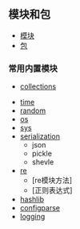 ## 模块和包
* [模块](4.1module.md)  
* [包](4.2package.md)
### 常用内置模块
* [collections](4.3collections.md)
- [time](4.4time.md)
- [random](4.5random.md)
- [os](4.6os.md)
- [sys](4.7sys.md)
- [serialization](4.8serialization.md)
	- json
	- pickle
	- shevle
- [re](4.9re.md)
	- [re模块方法]
	- [正则表达式]
- [hashlib](4.10hashlib.md)
- [configparse](4.11configparse.md)
- [logging](4.12logging.md)



